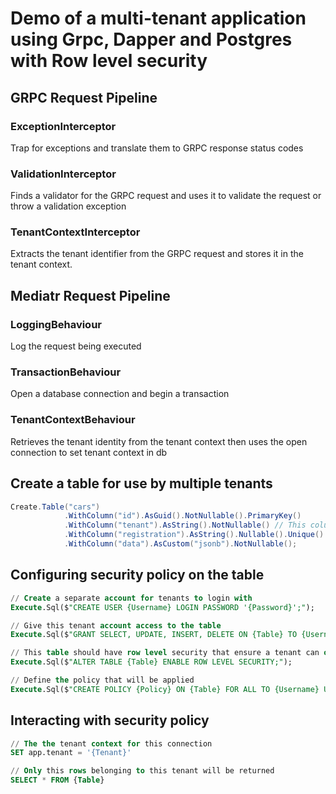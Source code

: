 # Demo of a multi-tenant application using Grpc, Dapper and Postgres with Row level security

## GRPC Request Pipeline

### ExceptionInterceptor
Trap for exceptions and translate them to GRPC response status codes

### ValidationInterceptor 
Finds a validator for the GRPC request and uses it to validate the request or throw a validation exception

### TenantContextInterceptor
Extracts the tenant identifier from the GRPC request and stores it in the tenant context.

## Mediatr Request Pipeline

### LoggingBehaviour 
Log the request being executed

### TransactionBehaviour 
Open a database connection and begin a transaction

### TenantContextBehaviour 
Retrieves the tenant identity from the tenant context then uses the open connection to set tenant context in db

## Create a table for use by multiple tenants

```cs
Create.Table("cars")
            .WithColumn("id").AsGuid().NotNullable().PrimaryKey()
            .WithColumn("tenant").AsString().NotNullable() // This column indicates which tenant a row belongs to
            .WithColumn("registration").AsString().Nullable().Unique()
            .WithColumn("data").AsCustom("jsonb").NotNullable();
```   

## Configuring security policy on the table

```sql
// Create a separate account for tenants to login with
Execute.Sql($"CREATE USER {Username} LOGIN PASSWORD '{Password}';");

// Give this tenant account access to the table 
Execute.Sql($"GRANT SELECT, UPDATE, INSERT, DELETE ON {Table} TO {Username};");

// This table should have row level security that ensure a tenant can only manage their own data
Execute.Sql($"ALTER TABLE {Table} ENABLE ROW LEVEL SECURITY;");

// Define the policy that will be applied
Execute.Sql($"CREATE POLICY {Policy} ON {Table} FOR ALL TO {Username} USING (tenant = current_setting('app.tenant')::VARCHAR);");
```

## Interacting with security policy

```sql
// The the tenant context for this connection
SET app.tenant = '{Tenant}'

// Only this rows belonging to this tenant will be returned
SELECT * FROM {Table}
```

